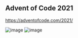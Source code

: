 ## Advent of Code 2021 ##

https://adventofcode.com/2021/

![image](https://user-images.githubusercontent.com/62023521/144650887-0ff997bd-2922-4b24-9ab2-ab57b706d595.png)
![image](https://user-images.githubusercontent.com/62023521/144897838-25055ef9-caa7-458f-b783-704d009bfd93.png)


